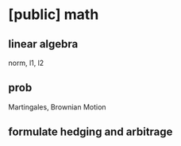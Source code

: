 # [public] math

## linear algebra

norm, l1, l2

## prob

Martingales, Brownian Motion

## formulate hedging and arbitrage